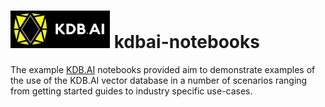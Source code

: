 # <img src="images/kdbai.png" height="60" width="159" > kdbai-notebooks

The example [KDB.AI](https://kdb.ai) notebooks provided aim to demonstrate examples of the use of the KDB.AI vector database in a number of scenarios ranging from getting started guides to industry specific use-cases.

